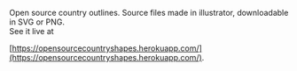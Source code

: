 Open source country outlines. Source files made in illustrator, downloadable in SVG or PNG. 
<br>
See it live at 

[https://opensourcecountryshapes.herokuapp.com/](https://opensourcecountryshapes.herokuapp.com/).